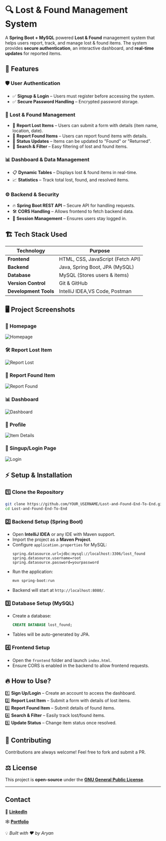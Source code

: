 # 🔍 Lost & Found Management System  

A **Spring Boot + MySQL** powered **Lost & Found** management system that helps users report, track, and manage lost & found items. The system provides **secure authentication**, an interactive dashboard, and **real-time updates** for reported items.  

## 🚀 Features  

### 🛡️ **User Authentication**  
- ✅ **Signup & Login** – Users must register before accessing the system.  
- ✅ **Secure Password Handling** – Encrypted password storage.  

### 🔎 **Lost & Found Management**  
- 📝 **Report Lost Items** – Users can submit a form with details (item name, location, date).  
- 🎯 **Report Found Items** – Users can report found items with details.  
- 🔄 **Status Updates** – Items can be updated to "Found" or "Returned".  
- 📌 **Search & Filter** – Easy filtering of lost and found items.  

### 📊 **Dashboard & Data Management**  
- 📋 **Dynamic Tables** – Displays lost & found items in real-time.  
- 📈 **Statistics** – Track total lost, found, and resolved items.  

### ⚙️ **Backend & Security**  
- 🔥 **Spring Boot REST API** – Secure API for handling requests.  
- 🛠️ **CORS Handling** – Allows frontend to fetch backend data.  
- 🔐 **Session Management** – Ensures users stay logged in.  

## 🏗️ **Tech Stack Used**  

| Technology      | Purpose                      |
|---------------|------------------------------|
| **Frontend**   | HTML, CSS, JavaScript (Fetch API) |
| **Backend**    | Java, Spring Boot, JPA (MySQL) |
| **Database**   | MySQL (Stores users & items) |
| **Version Control** | Git & GitHub |
| **Development Tools** | IntelliJ IDEA,VS Code, Postman |

## 🖥️ **Project Screenshots**  

### 📌 Homepage  
![Homepage](assets/Home.png)  

### 🛠️ Report Lost Item  
![Report Lost](assets/Lost.png)  

### 🎯 Report Found Item  
![Report Found](assets/Found.png)  

### 📊 Dashboard  
![Dashboard](assets/dashboard.png)  

### 👤 Profile  
![Item Details](assets/Profile.png)

### 🔐 Singup/Login Page  
![Login](assets/singup.png)  

## ⚡ **Setup & Installation**  

### 1️⃣ **Clone the Repository**  
```bash
git clone https://github.com/YOUR_USERNAME/Lost-and-Found-End-To-End.git
cd Lost-and-Found-End-To-End
```

### 2️⃣ **Backend Setup (Spring Boot)**  
- Open **IntelliJ IDEA** or any IDE with Maven support.  
- Import the project as a **Maven Project**.  
- Configure `application.properties` for MySQL:  
  ```properties
  spring.datasource.url=jdbc:mysql://localhost:3306/lost_found
  spring.datasource.username=root
  spring.datasource.password=yourpassword
  ```
- Run the application:  
  ```bash
  mvn spring-boot:run
  ```
- Backend will start at `http://localhost:8080/`.  

### 3️⃣ **Database Setup (MySQL)**  
- Create a database:  
  ```sql
  CREATE DATABASE lost_found;
  ```
- Tables will be auto-generated by JPA.  

### 4️⃣ **Frontend Setup**  
- Open the `frontend` folder and launch `index.html`.  
- Ensure CORS is enabled in the backend to allow frontend requests.  

## 🔥 **How to Use?**  

1️⃣ **Sign Up/Login** – Create an account to access the dashboard.  
2️⃣ **Report Lost Item** – Submit a form with details of lost items.  
3️⃣ **Report Found Item** – Submit details of found items.  
4️⃣ **Search & Filter** – Easily track lost/found items.  
5️⃣ **Update Status** – Change item status once resolved.  

## 🤝 **Contributing**  
Contributions are always welcome! Feel free to fork and submit a PR.  

## ⚖️ **License**  
This project is **open-source** under the **[GNU General Public License](LICENSE)**.  

---

## Contact
📧 **[LinkedIn](https://linkedin.com/in/saiaryansahoo)**

🕸️ **[Portfolio](https://aryansahoo.me)**
  
💡 *Built with ❤️ by Aryan*  
